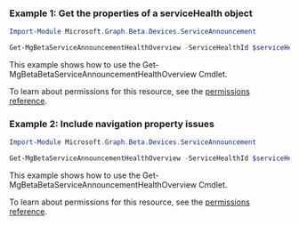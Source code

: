 ### Example 1: Get the properties of a serviceHealth object

```powershellImport-Module Microsoft.Graph.Beta.Devices.ServiceAnnouncement

Get-MgBetaServiceAnnouncementHealthOverview -ServiceHealthId $serviceHealthId
```
This example shows how to use the Get-MgBetaBetaServiceAnnouncementHealthOverview Cmdlet.
To learn about permissions for this resource, see the [permissions reference](/graph/permissions-reference).

### Example 2: Include navigation property issues

```powershellImport-Module Microsoft.Graph.Beta.Devices.ServiceAnnouncement

Get-MgBetaServiceAnnouncementHealthOverview -ServiceHealthId $serviceHealthId -ExpandProperty "issues"
```
This example shows how to use the Get-MgBetaBetaServiceAnnouncementHealthOverview Cmdlet.
To learn about permissions for this resource, see the [permissions reference](/graph/permissions-reference).


